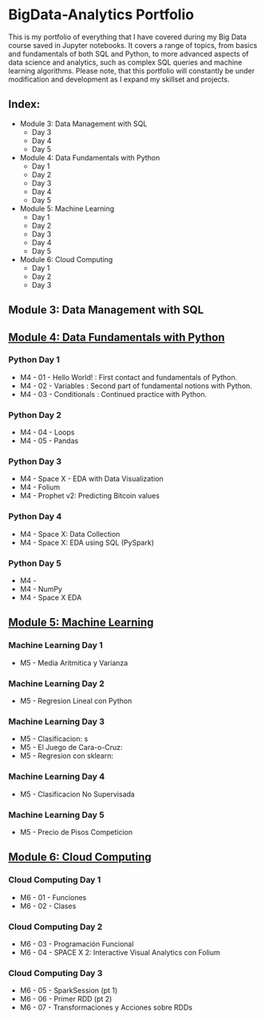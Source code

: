 # BigData-Analytics Portfolio
This is my portfolio of everything that I have covered during my Big Data course saved in Jupyter notebooks. It covers a range of topics, from basics and fundamentals of both SQL and Python, to more advanced aspects of data science and analytics, such as complex SQL queries and machine learning algorithms. Please note, that this portfolio will constantly be under modification and development as I expand my skillset and projects.
## Index:
- Module 3: Data Management with SQL
  - Day 3
  - Day 4
  - Day 5
- Module 4: Data Fundamentals with Python
  - Day 1
  - Day 2
  - Day 3
  - Day 4
  - Day 5
- Module 5: Machine Learning
  - Day 1
  - Day 2
  - Day 3
  - Day 4
  - Day 5
- Module 6: Cloud Computing
  - Day 1
  - Day 2
  - Day 3


## Module 3: Data Management with SQL

## [Module 4: Data Fundamentals with Python](https://github.com/tangybluff/BigData-Analytics/tree/917b849b28514453042cae5e526ff001ca087918/M4%20-%20Data%20Fundamentals%20with%20Python)

### Python Day 1
- M4 - 01 - Hello World! : First contact and fundamentals of Python.
- M4 - 02 - Variables : Second part of fundamental notions with Python.
- M4 - 03 - Conditionals : Continued practice with Python.
### Python Day 2
- M4 - 04 - Loops
- M4 - 05 - Pandas
### Python Day 3
- M4 - Space X - EDA with Data Visualization
- M4 - Folium
- M4 - Prophet v2: Predicting Bitcoin values 
### Python Day 4
- M4 - Space X: Data Collection
- M4 - Space X: EDA using SQL (PySpark)
### Python Day 5
- M4 - 
- M4 - NumPy
- M4 - Space X EDA 

## [Module 5: Machine Learning](https://github.com/tangybluff/BigData-Analytics/tree/4ee0b13d6618a66c1d4803772db452d7ab546971/M5%20-%20Machine%20Learning)

### Machine Learning Day 1
- M5 - Media Aritmitica y Varianza
### Machine Learning Day 2
- M5 - Regresion Lineal con Python
### Machine Learning Day 3
- M5 - Clasificacion: s
- M5 - El Juego de Cara-o-Cruz: 
- M5 - Regresion con sklearn: 
### Machine Learning Day 4
- M5 - Clasificacion No Supervisada
### Machine Learning Day 5
- M5 - Precio de Pisos Competicion

## [Module 6: Cloud Computing](https://github.com/tangybluff/BigData-Analytics/tree/873422951524751f45a1bfe729a6930774838460/M6%20-%20Cloud%20Computing)

### Cloud Computing Day 1
- M6 - 01 - Funciones
- M6 - 02 - Clases
### Cloud Computing Day 2
- M6 - 03 - Programación Funcional
- M6 - 04 - SPACE X 2: Interactive Visual Analytics con Folium 
### Cloud Computing Day 3
- M6 - 05 - SparkSession (pt 1)
- M6 - 06 - Primer RDD (pt 2)
- M6 - 07 - Transformaciones y Acciones sobre RDDs


